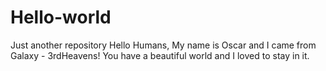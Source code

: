 # Hello-world
Just another repository
Hello Humans,
My name is Oscar and I came from Galaxy - 3rdHeavens!
You have a beautiful world and I loved to stay in it.
